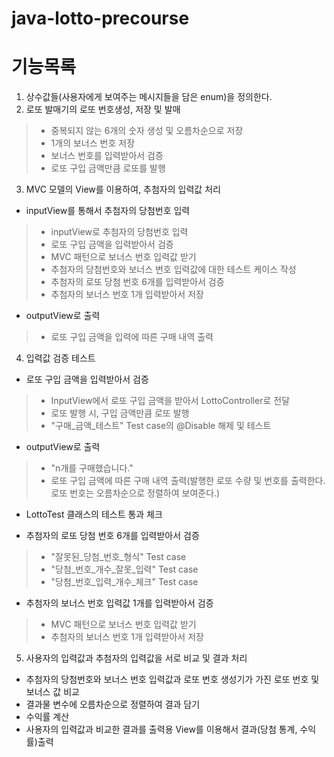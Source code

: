 # java-lotto-precourse

# 기능목록
1. 상수값들(사용자에게 보여주는 메시지들을 담은 enum)을 정의한다.
2. 로또 발매기의 로또 번호생성, 저장 및 발매
>- 중복되지 않는 6개의 숫자 생성 및 오름차순으로 저장
>- 1개의 보너스 번호 저장
>- 보너스 번호를 입력받아서 검증
>- 로또 구입 금액만큼 로또를 발행
3. MVC 모델의 View를 이용하여, 추첨자의 입력값 처리
-  inputView를 통해서 추첨자의 당첨번호 입력
> - inputView로 추첨자의 당첨번호 입력
> - 로또 구입 금액을 입력받아서 검증
> - MVC 패턴으로 보너스 번호 입력값 받기
> - 추첨자의 당첨번호와 보너스 번호 입력값에 대한 테스트 케이스 작성
> - 추첨자의 로또 당첨 번호 6개를 입력받아서 검증
> - 추첨자의 보너스 번호 1개 입력받아서 저장

-  outputView로 출력
> - 로또 구입 금액을 입력에 따른 구매 내역 출력

4. 입력값 검증 테스트
- 로또 구입 금액을 입력받아서 검증
> - InputView에서 로또 구입 금액을 받아서 LottoController로 전달
> - 로또 발행 시, 구입 금액만큼 로또 발행
> - "구매_금액_테스트" Test case의 @Disable 해제 및 테스트

- outputView로 출력
> - "n개를 구매했습니다."
> - 로또 구입 금액에 따른 구매 내역 출력(발행한 로또 수량 및 번호를 출력한다. 로또 번호는 오름차순으로 정렬하여 보여준다.)

- LottoTest 클래스의 테스트 통과 체크

- 추첨자의 로또 당첨 번호 6개를 입력받아서 검증
> - "잘못된_당첨_번호_형식" Test case
> - "당첨_번호_개수_잘못_입력" Test case
> - "당첨_번호_입력_개수_체크" Test case

- 추첨자의 보너스 번호 입력값 1개를 입력받아서 검증
> - MVC 패턴으로 보너스 번호 입력값 받기
> - 추첨자의 보너스 번호 1개 입력받아서 저장

5. 사용자의 입력값과 추첨자의 입력값을 서로 비교 및 결과 처리
- 추첨자의 당첨번호와 보너스 번호 입력값과 로또 번호 생성기가 가진 로또 번호 및 보너스 값 비교
- 결과물 변수에 오름차순으로 정렬하여 결과 담기
- 수익률 계산
- 사용자의 입력값과 비교한 결과를 출력용 View를 이용해서 결과(당첨 통계, 수익률)출력